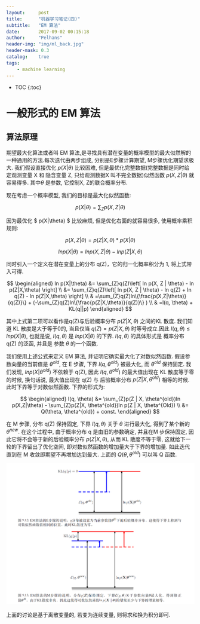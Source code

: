 ```yaml
---
layout:     post
title:      "机器学习笔记(四)"
subtitle:   "EM 算法"
date:       2017-09-02 00:15:18
author:     "Pelhans"
header-img: "img/ml_back.jpg"
header-mask: 0.3 
catalog:    true
tags:
    - machine learning
---
```



* TOC
{:toc}

# 一般形式的 EM 算法

## 算法原理

期望最大化算法或者叫 EM 算法,是寻找具有潜在变量的概率模型的最大似然解的一种通用的方法.每次迭代由两步组成, 分别是E步骤计算期望, M步骤优化期望求极大.  我们假设直接优化 
$p(X|\theta)$ 比较困难, 但是最优化完整数据(完整数据是同时给定观测变量 X 和 隐含变量 Z, 只给观测数据X 叫不完全数据)似然函数
$p(X,Z|\theta)$ 就容易得多. 其中$\theta$ 是参数, 它控制X, Z的联合概率分布. 

现在考虑一个概率模型, 我们的目标是最大化似然函数:

$$ p(X|\theta) = \sum_{Z} p(X,Z|\theta) $$

因为最优化
$ p(X|\theta) $ 比较麻烦, 但是优化右面的就容易很多, 使用概率乘积规则:

$$ p(X, Z|\theta) = p(Z|X, \theta) * p(X|\theta) $$

$$ ln p(X|\theta) = ln p(X, Z | \theta) - ln p(Z|X,\theta) $$
 
同时引入一个定义在潜在变量上的分布 q(Z)，它的归一化概率积分为 1, 将上式带入可得.

$$
\begin{aligned}
ln p(X|\theta) &= \sum_{Z}q(Z)\left[ ln p(X, Z | \theta) - ln p(Z|X,\theta)  \right] \\
&= \sum_{Z}q(Z)\left[ ln p(X, Z | \theta) -  ln q(Z) + ln q(Z) - ln p(Z|X,\theta)  \right] \\
& =\sum_{Z}q(Z)ln\{\frac{p(X,Z|\theta)}{q(Z)}\} + (-\sum_{Z}q(Z)ln\{\frac{p(Z|X,\theta)}{q(Z)}\} ) \\
& =l(q, \theta) + KL(q||p)
\end{aligned}
$$

其中上式第二项可以看作是q(Z)与后验概率分布 
$p(Z|X, \theta)$ 之间的KL 散度.  我们知道 KL 散度是大于等于0的, 当且仅当 
$q(Z) = p(Z|X, \theta)$ 时等号成立.因此
$l(q,\theta) \leq ln p(X|\theta)$, 也就是说, $l(q,\theta)$ 是
$ln p(X|\theta)$ 的下界. $l(q, \theta)$ 的具体形式是 概率分布 q(Z) 的泛函, 并且是 参数 $\theta$ 的一个函数.

我们使用上述公式来定义 EM 算法, 并证明它确实最大化了对数似然函数. 假设参数向量的当前值是 $\theta^{old}$, 在 E 步骤, 下界 $l(q, \theta^{old})$ 被最大化, 而 $\theta^{old}$ 保持固定. 我们发现, 
$ln p(X|\theta^{old})$ 不依赖于 q(Z), 因此 $l(q, \theta^{old})$ 的最大值出现在 KL 散度等于零的时候, 换句话说, 最大值出现在 q(Z) 与 后验概率分布 
$p(Z | X, \theta^{old})$ 相等的时候. 此时下界等于对数似然函数. 下界的形式为:

$$ 
\begin{aligned}
l(q, \theta) &= \sum_{Z}p(Z | X, \theta^{old})ln p(X,Z|\theta) - \sum_{Z}p(Z|X, \theta^{old})ln p(Z | X, \theta^{Old}) \\
&= Q(\theta, \theta^{old}) + const. 
\end{aligned}
$$

在 M 步骤, 分布 q(Z) 保持固定, 下界 $l(q, \theta)$ 关于 $\theta$ 进行最大化, 得到了某个新的 $\theta^{new}$. 在这个过程中,  由于概率分布 q 是由旧的参数确定, 并且在M 步保持固定,  因此它将不会等于新的后验概率分布 
$p(Z | X,\theta)$, 从而 KL 散度不等于零, 这就给下一轮的下界留出了优化空间, 即对数似然函数的增加量大于下界的增加量. 如此迭代直到在 M 收敛即期望不再增加达到最大. 上面的 $Q(\theta, \theta^{old})$ 可以叫 Q 函数.

![](/img/in-post/ml_mianshi/EM_shili.png)

上面的讨论是基于离散变量的, 若变为连续变量, 则将求和换为积分即可.
